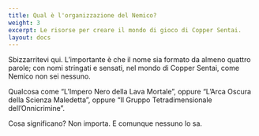 ```yaml
---
title: Qual è l'organizzazione del Nemico?
weight: 3
excerpt: Le risorse per creare il mondo di gioco di Copper Sentai.
layout: docs
---
```

Sbizzarritevi qui. L’importante è che il nome sia formato da almeno quattro parole; con nomi stringati e sensati, nel mondo di Copper Sentai, come Nemico non sei nessuno.


Qualcosa come “L’Impero Nero della Lava Mortale”, oppure “L’Arca Oscura della Scienza Maledetta”, oppure “Il Gruppo Tetradimensionale dell’Onnicrimine”. 

Cosa significano? Non importa. E comunque nessuno lo sa.
